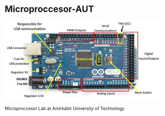 # Microproccesor-AUT

![](./Image/img.png)

Microproccesor Lab at Amirkabir University of Technology